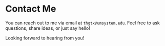 
# Contact Me

You can reach out to me via email at `thgtx@umsystem.edu`. Feel free to ask questions, share ideas, or just say hello!


Looking forward to hearing from you!
